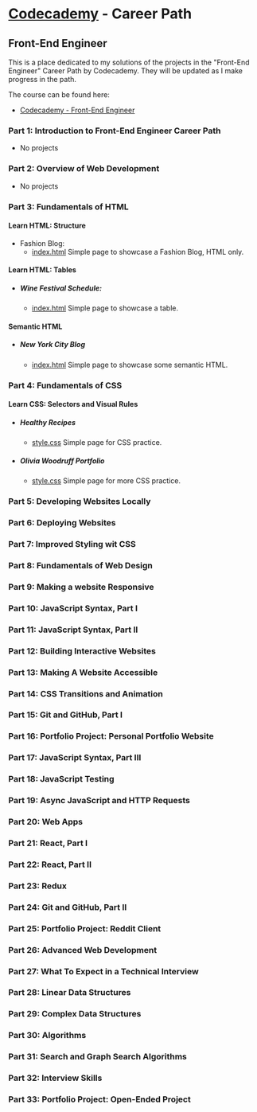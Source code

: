 # [Codecademy](https://www.codecademy.com) - Career Path 
## Front-End Engineer

This is a place dedicated to my solutions of the projects in the "Front-End Engineer" Career Path by Codecademy. They will be updated as I make progress in the path.

The course can be found here:

- [Codecademy - Front-End Engineer](https://www.codecademy.com/learn/paths/front-end-engineer-career-path)

### Part 1: Introduction to Front-End Engineer Career Path

* No projects

### Part 2: Overview of Web Development

* No projects

### Part 3: Fundamentals of HTML

#### Learn HTML: Structure

* Fashion Blog:
  - [index.html](Part3/FashionBlog/index.html) Simple page to showcase a Fashion Blog, HTML only.

#### Learn HTML: Tables

* ##### Wine Festival Schedule:
  - [index.html](Part3/WineFestival/index.html) Simple page to showcase a table.

#### Semantic HTML

* ##### New York City Blog
  - [index.html](Part3/NYCBlog/index.html) Simple page to showcase some semantic HTML.

### Part 4: Fundamentals of CSS

#### Learn CSS: Selectors and Visual Rules

* ##### Healthy Recipes
  - [style.css](Part4/Recipes/style.css) Simple page for CSS practice.

* ##### Olivia Woodruff Portfolio
  - [style.css](Part4/Olivia/style.css) Simple page for more CSS practice.

### Part 5: Developing Websites Locally

### Part 6: Deploying Websites

### Part 7: Improved Styling wit CSS

### Part 8: Fundamentals of Web Design

### Part 9: Making a website Responsive

### Part 10: JavaScript Syntax, Part I

### Part 11: JavaScript Syntax, Part II

### Part 12: Building Interactive Websites

### Part 13: Making A Website Accessible

### Part 14: CSS Transitions and Animation

### Part 15: Git and GitHub, Part I

### Part 16: Portfolio Project: Personal Portfolio Website

### Part 17: JavaScript Syntax, Part III

### Part 18: JavaScript Testing

### Part 19: Async JavaScript and HTTP Requests

### Part 20: Web Apps

### Part 21: React, Part I

### Part 22: React, Part II

### Part 23: Redux

### Part 24: Git and GitHub, Part II

### Part 25: Portfolio Project: Reddit Client

### Part 26: Advanced Web Development

### Part 27: What To Expect in a Technical Interview

### Part 28: Linear Data Structures

### Part 29: Complex Data Structures

### Part 30: Algorithms

### Part 31: Search and Graph Search Algorithms

### Part 32: Interview Skills

### Part 33: Portfolio Project: Open-Ended Project
